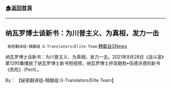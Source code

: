 ###  [:house:返回首頁](https://github.com/ourhimalayas/txt)
---


## 纳瓦罗博士谈新书：为川普主义、为真相，发力一击
` 秘密翻译组-精翻组 G-Translators/Elite Team` [轉載自GNews](https://gnews.org/zh-hans/1566621/)

纳瓦罗博士谈新书：为川普主义、为真相，发力一击。2021年9月28日《战斗室》第1295集播放了纳瓦罗博士新书短视频，纳瓦罗博士抨击鲍勃•伍德沃德的新书《危险》（Peril）。

By： 【秘密翻译组-精翻组 G-Translators/Elite Team】
